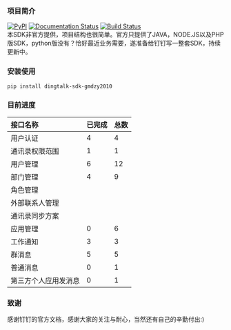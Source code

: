 ### 项目简介
[![PyPI](https://img.shields.io/pypi/v/dingtalk-sdk-gmdzy2010.svg)](https://pypi.org/project/dingtalk-sdk-gmdzy2010/)
[![Documentation Status](https://readthedocs.org/projects/dingtalk-sdk-gmdzy2010/badge/?version=stable)](https://dingtalk-sdk-gmdzy2010.readthedocs.io/zh/stable/?badge=stable)
[![Build Status](https://travis-ci.org/gmdzy2010/dingtalk_sdk_gmdzy2010.svg?branch=master)](https://travis-ci.org/gmdzy2010/dingtalk_sdk_gmdzy2010)  
本SDK非官方提供，项目结构也很简单。官方只提供了JAVA，NODE.JS以及PHP版SDK，python版没有？恰好最近业务需要，遂准备给钉钉写一整套SDK，持续更新中。

### 安装使用
```bash
pip install dingtalk-sdk-gmdzy2010
```

### 目前进度
|接口名称|已完成|总数|  
|:---|:---|:---|
|用户认证|4|4|
|通讯录权限范围|1|1|  
|用户管理|6|12|
|部门管理|4|9|  
|角色管理|||  
|外部联系人管理|||  
|通讯录同步方案|||  
|应用管理|0|6|  
|工作通知|3|3|
|群消息|5|5|
|普通消息|0|1|
|第三方个人应用发消息|0|1|

### 致谢
感谢钉钉的官方文档，感谢大家的关注与耐心，当然还有自己的辛勤付出:)  
